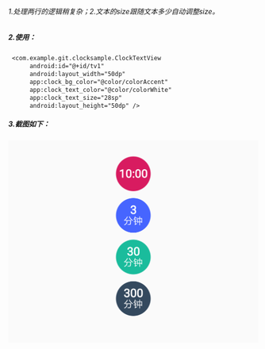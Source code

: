###### 1.处理两行的逻辑稍复杂；2.文本的size跟随文本多少自动调整size。
##### 2.使用：
  ```
   <com.example.git.clocksample.ClockTextView
        android:id="@+id/tv1"
        android:layout_width="50dp"
        app:clock_bg_color="@color/colorAccent"
        app:clock_text_color="@color/colorWhite"
        app:clock_text_size="28sp"
        android:layout_height="50dp" />
  ```
##### 3.截图如下： 
<img src="https://github.com/docwei2050/clockText/blob/master/screen/IMG_20181102_212223.png"  />

